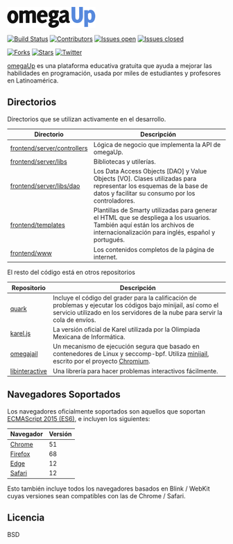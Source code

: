 [![omegaUp](frontend/www/media/omegaup.png)](https://omegaup.com)

[![Build Status](https://travis-ci.com/omegaup/omegaup.svg)](https://travis-ci.com/omegaup/omegaup) [![Contributors](https://img.shields.io/github/contributors/omegaup/omegaup)](https://github.com/omegaup/omegaup/graphs/contributors) [![Issues open](https://img.shields.io/github/issues/omegaup/omegaup)](https://github.com/omegaup/omegaup/issues?q=is%3Aissue+is%3Aopen) [![Issues closed](https://img.shields.io/github/issues-closed/omegaup/omegaup)](https://github.com/omegaup/omegaup/issues?q=is%3Aissue+is%3Aclosed)

[![Forks](https://img.shields.io/github/forks/omegaup/omegaup?style=social)](https://github.com/omegaup/omegaup/network/members) [![Stars](https://img.shields.io/github/stars/omegaup/omegaup?style=social)](https://github.com/omegaup/omegaup/stargazers) [![Twitter](https://img.shields.io/twitter/follow/omegaup.svg?style=social&label=Follow)](https://twitter.com/omegaup)

[omegaUp](https://omegaup.com) es una plataforma educativa gratuita que ayuda a mejorar las habilidades en programación, usada por miles de estudiantes y profesores en Latinoamérica.

## Directorios

Directorios que se utilizan activamente en el desarrollo.

| Directorio | Descripción |
|------------|-------------|
| [frontend/server/controllers](https://github.com/omegaup/omegaup/tree/main/frontend/server/controllers) | Lógica de negocio que implementa la API de omegaUp. |
| [frontend/server/libs](https://github.com/omegaup/omegaup/tree/main/frontend/server/libs) | Bibliotecas y utilerías. |
| [frontend/server/libs/dao](https://github.com/omegaup/omegaup/tree/main/frontend/server/libs/dao) | Los Data Access Objects [DAO] y Value Objects [VO]. Clases utilizadas para representar los esquemas de la base de datos y facilitar su consumo por los controladores. |
| [frontend/templates](https://github.com/omegaup/omegaup/tree/main/frontend/templates) | Plantillas de Smarty utilizadas para generar el HTML que se despliega a los usuarios. También aquí están los archivos de internacionalización para inglés, español y portugués. |
| [frontend/www](https://github.com/omegaup/omegaup/tree/main/frontend/www) |  Los contenidos completos de la página de internet. |

El resto del código está en otros repositorios

| Repositorio| Descripción |
|------------|-------------|
| [quark](https://github.com/lhchavez/quark) | Incluye el código del grader para la calificación de problemas y ejecutar los códigos bajo minijail, así como el servicio utilizado en los servidores de la nube para servir la cola de envíos. |
| [karel.js](https://github.com/omegaup/karel.js) | La versión oficial de Karel utilizada por la Olimpiada Mexicana de Informática. |
| [omegajail](https://github.com/omegaup/omegajail) | Un mecanismo de ejecución segura que basado en contenedores de Linux y seccomp-bpf. Utiliza [minijail](https://android.googlesource.com/platform/external/minijail/+/master), escrito por el proyecto [Chromium](https://www.chromium.org). |
| [libinteractive](https://github.com/omegaup/libinteractive) | Una librería para hacer problemas interactivos fácilmente.

## Navegadores Soportados

Los navegadores oficialmente soportados son aquellos que soportan [ECMAScript 2015 (ES6)](https://caniuse.com/#feat=es6), e incluyen los siguientes:

| Navegador | Versión |
|-----------|---------|
| [Chrome](https://www.google.com/chrome/) | 51 |
|[Firefox](http://mozilla.org/firefox/releases/) | 68 |
| [Edge](https://www.microsoft.com/edge) | 12 |
| [Safari](https://www.apple.com/safari/) | 12 |

Esto también incluye todos los navegadores basados en Blink / WebKit cuyas versiones sean compatibles con las de Chrome / Safari.

## Licencia

BSD
